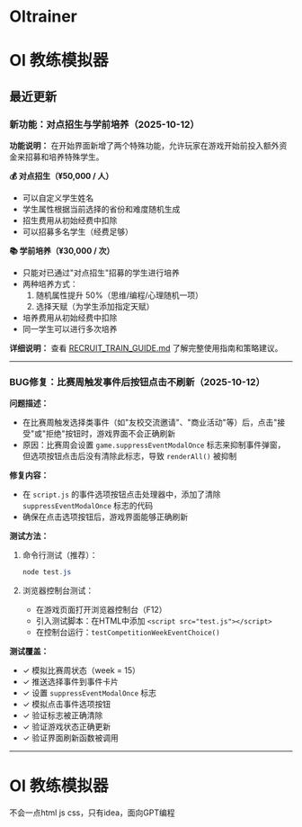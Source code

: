 # OItrainer

# OI 教练模拟器

## 最近更新

### 新功能：对点招生与学前培养（2025-10-12）

**功能说明：**
在开始界面新增了两个特殊功能，允许玩家在游戏开始前投入额外资金来招募和培养特殊学生。

**💰 对点招生（¥50,000 / 人）**
- 可以自定义学生姓名
- 学生属性根据当前选择的省份和难度随机生成
- 招生费用从初始经费中扣除
- 可以招募多名学生（经费足够）

**📚 学前培养（¥30,000 / 次）**
- 只能对已通过"对点招生"招募的学生进行培养
- 两种培养方式：
  1. 随机属性提升 50%（思维/编程/心理随机一项）
  2. 选择天赋（为学生添加指定天赋）
- 培养费用从初始经费中扣除
- 同一学生可以进行多次培养

**详细说明：**
查看 [RECRUIT_TRAIN_GUIDE.md](./RECRUIT_TRAIN_GUIDE.md) 了解完整使用指南和策略建议。

---

### BUG修复：比赛周触发事件后按钮点击不刷新（2025-10-12）

**问题描述：**
- 在比赛周触发选择类事件（如"友校交流邀请"、"商业活动"等）后，点击"接受"或"拒绝"按钮时，游戏界面不会正确刷新
- 原因：比赛周会设置 `game.suppressEventModalOnce` 标志来抑制事件弹窗，但选项按钮点击后没有清除此标志，导致 `renderAll()` 被抑制

**修复内容：**
- 在 `script.js` 的事件选项按钮点击处理器中，添加了清除 `suppressEventModalOnce` 标志的代码
- 确保在点击选项按钮后，游戏界面能够正确刷新

**测试方法：**
1. 命令行测试（推荐）：
   ```powershell
   node test.js
   ```
   
2. 浏览器控制台测试：
   - 在游戏页面打开浏览器控制台（F12）
   - 引入测试脚本：在HTML中添加 `<script src="test.js"></script>`
   - 在控制台运行：`testCompetitionWeekEventChoice()`

**测试覆盖：**
- ✓ 模拟比赛周状态（week = 15）
- ✓ 推送选择事件到事件卡片
- ✓ 设置 `suppressEventModalOnce` 标志
- ✓ 模拟点击事件选项按钮
- ✓ 验证标志被正确清除
- ✓ 验证游戏状态正确更新
- ✓ 验证界面刷新函数被调用

---

# OI 教练模拟器

不会一点html js css，只有idea，面向GPT编程